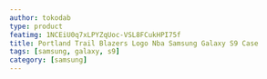 ```yaml
---
author: tokodab
type: product
featimg: 1NCEiU0q7xLPYZqUoc-VSL8FCukHPI75f
title: Portland Trail Blazers Logo Nba Samsung Galaxy S9 Case
tags: [samsung, galaxy, s9]
category: [samsung]
---
```

